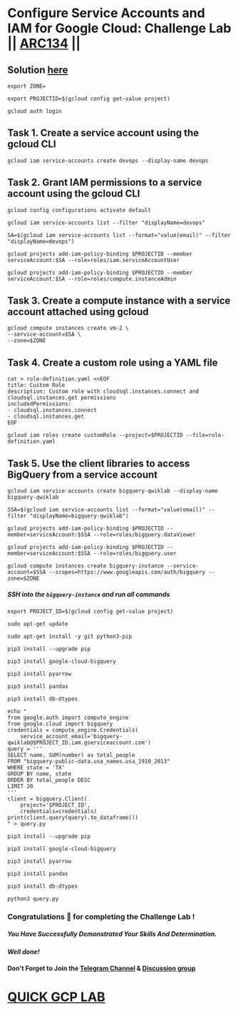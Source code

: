 # Configure Service Accounts and IAM for Google Cloud: Challenge Lab || [ARC134](https://www.cloudskillsboost.google/focuses/67219?parent=catalog) ||

## Solution [here]()

```
export ZONE=
 ```
 ```
export PROJECTID=$(gcloud config get-value project)
 ```
```
gcloud auth login
```
## Task 1. Create a service account using the gcloud CLI

```
gcloud iam service-accounts create devops --display-name devops
```
## Task 2. Grant IAM permissions to a service account using the gcloud CLI

```
gcloud config configurations activate default
 
gcloud iam service-accounts list --filter "displayName=devops"
 
SA=$(gcloud iam service-accounts list --format="value(email)" --filter "displayName=devops")
 
gcloud projects add-iam-policy-binding $PROJECTID --member serviceAccount:$SA --role=roles/iam.serviceAccountUser
 
gcloud projects add-iam-policy-binding $PROJECTID --member serviceAccount:$SA --role=roles/compute.instanceAdmin
```
## Task 3. Create a compute instance with a service account attached using gcloud

```
gcloud compute instances create vm-2 \
--service-account=$SA \
--zone=$ZONE
```
## Task 4. Create a custom role using a YAML file

```
cat > role-definition.yaml <<EOF
title: Custom Role
description: Custom role with cloudsql.instances.connect and cloudsql.instances.get permissions
includedPermissions:
- cloudsql.instances.connect
- cloudsql.instances.get
EOF
```
```
gcloud iam roles create customRole --project=$PROJECTID --file=role-definition.yaml
```
## Task 5. Use the client libraries to access BigQuery from a service account

```
gcloud iam service-accounts create bigquery-qwiklab --display-name bigquery-qwiklab
 
SSA=$(gcloud iam service-accounts list --format="value(email)" --filter "displayName=bigquery-qwiklab")
 
gcloud projects add-iam-policy-binding $PROJECTID --member=serviceAccount:$SSA --role=roles/bigquery.dataViewer
 
gcloud projects add-iam-policy-binding $PROJECTID --member=serviceAccount:$SSA --role=roles/bigquery.user
 ```
 ```
gcloud compute instances create bigquery-instance --service-account=$SSA --scopes=https://www.googleapis.com/auth/bigquery --zone=$ZONE
```
##### SSH into the `bigquery-instance` and run all commands

```
export PROJECT_ID=$(gcloud config get-value project)
```
```
sudo apt-get update
 
sudo apt-get install -y git python3-pip
 
pip3 install --upgrade pip
 
pip3 install google-cloud-bigquery
 
pip3 install pyarrow
 
pip3 install pandas
 
pip3 install db-dtypes
```
```
echo "
from google.auth import compute_engine
from google.cloud import bigquery
credentials = compute_engine.Credentials(
    service_account_email='bigquery-qwiklab@$PROJECT_ID.iam.gserviceaccount.com')
query = '''
SELECT name, SUM(number) as total_people
FROM "bigquery-public-data.usa_names.usa_1910_2013"
WHERE state = 'TX'
GROUP BY name, state
ORDER BY total_people DESC
LIMIT 20
'''
client = bigquery.Client(
    project='$PROJECT_ID',
    credentials=credentials)
print(client.query(query).to_dataframe())
" > query.py
```
```
pip3 install --upgrade pip
 
pip3 install google-cloud-bigquery
 
pip3 install pyarrow
 
pip3 install pandas
 
pip3 install db-dtypes
```
``` 
python3 query.py
```

### Congratulations 🎉 for completing the Challenge Lab !

##### *You Have Successfully Demonstrated Your Skills And Determination.*

#### *Well done!*

#### Don't Forget to Join the [Telegram Channel](https://t.me/QuickGcpLab) & [Discussion group](https://t.me/QuickGcpLabChats)

# [QUICK GCP LAB](https://www.youtube.com/@quickgcplab)